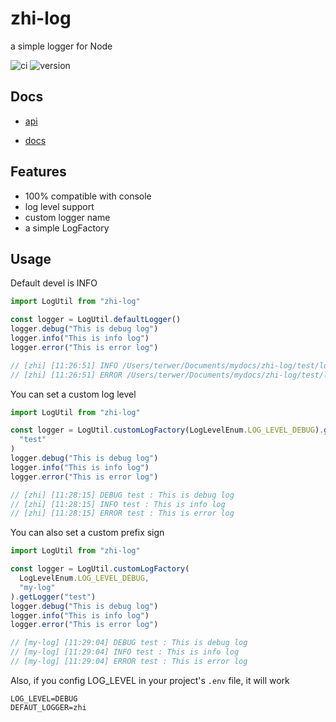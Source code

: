 # zhi-log

a simple logger for Node

![ci](https://img.shields.io/github/actions/workflow/status/terwer/zhi-log/ci.yml?branch=main)
![version](https://img.shields.io/github/release/terwer/zhi-log.svg?style=flat-square)

## Docs

- [api](etc/zhi-log.api.md)

- [docs](doc/index.md)

## Features

- 100% compatible with console
- log level support
- custom logger name
- a simple LogFactory

## Usage

Default devel is INFO

```js
import LogUtil from "zhi-log"

const logger = LogUtil.defaultLogger()
logger.debug("This is debug log")
logger.info("This is info log")
logger.error("This is error log")

// [zhi] [11:26:51] INFO /Users/terwer/Documents/mydocs/zhi-log/test/log.test.ts:33:48 : This is info log
// [zhi] [11:26:51] ERROR /Users/terwer/Documents/mydocs/zhi-log/test/log.test.ts:33:48 : This is error log
```

You can set a custom log level

```js
import LogUtil from "zhi-log"

const logger = LogUtil.customLogFactory(LogLevelEnum.LOG_LEVEL_DEBUG).getLogger(
  "test"
)
logger.debug("This is debug log")
logger.info("This is info log")
logger.error("This is error log")

// [zhi] [11:28:15] DEBUG test : This is debug log
// [zhi] [11:28:15] INFO test : This is info log
// [zhi] [11:28:15] ERROR test : This is error log
```

You can also set a custom prefix sign

```js
import LogUtil from "zhi-log"

const logger = LogUtil.customLogFactory(
  LogLevelEnum.LOG_LEVEL_DEBUG,
  "my-log"
).getLogger("test")
logger.debug("This is debug log")
logger.info("This is info log")
logger.error("This is error log")

// [my-log] [11:29:04] DEBUG test : This is debug log
// [my-log] [11:29:04] INFO test : This is info log
// [my-log] [11:29:04] ERROR test : This is error log
```

Also, if you config LOG_LEVEL in your project's `.env` file, it will work

```
LOG_LEVEL=DEBUG
DEFAUT_LOGGER=zhi
```
